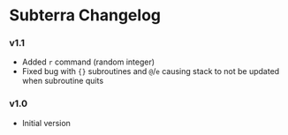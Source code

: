 # Subterra Changelog

### v1.1
- Added `r` command (random integer)
- Fixed bug with `{}` subroutines and `@`/`e` causing stack to not be updated when subroutine quits

### v1.0
- Initial version
